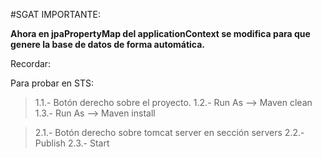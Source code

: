 
#SGAT IMPORTANTE:

**Ahora en jpaPropertyMap del applicationContext se modifica para que genere la base de datos de forma automática.**

Recordar:

Para probar en STS:
>1.1.- Botón derecho sobre el proyecto.
>1.2.- Run As --> Maven clean
>1.3.- Run As --> Maven install

>2.1.- Botón derecho sobre tomcat server en sección servers
>2.2.- Publish
>2.3.- Start

